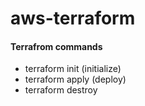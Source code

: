 # aws-terraform

#### Terrafrom commands
* terraform init (initialize)
* terraform apply (deploy)
* terraform destroy
